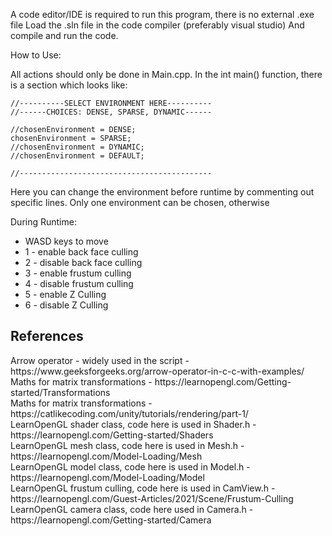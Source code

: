 A code editor/IDE is required to run this program, there is no external .exe file
Load the .sln file in the code compiler (preferably visual studio)
And compile and run the code.

How to Use:

All actions should only be done in Main.cpp.
In the int main() function, there is a section which looks like:

    //----------SELECT ENVIRONMENT HERE----------
    //------CHOICES: DENSE, SPARSE, DYNAMIC------

    //chosenEnvironment = DENSE;
    chosenEnvironment = SPARSE;
    //chosenEnvironment = DYNAMIC;
    //chosenEnvironment = DEFAULT;

    //-------------------------------------------

Here you can change the environment before runtime by commenting out specific lines. Only one environment can be chosen, otherwise 

During Runtime:
- WASD keys to move
- 1 - enable back face culling
- 2 - disable back face culling
- 3 - enable frustum culling
- 4 - disable frustum culling
- 5 - enable Z Culling
- 6 - disable Z Culling

<h2>References</h2>
<p>
Arrow operator - widely used in the script - https://www.geeksforgeeks.org/arrow-operator-in-c-c-with-examples/ <br>
Maths for matrix transformations - https://learnopengl.com/Getting-started/Transformations <br>
Maths for matrix transformations - https://catlikecoding.com/unity/tutorials/rendering/part-1/ <br>
LearnOpenGL shader class, code here is used in Shader.h - https://learnopengl.com/Getting-started/Shaders <br>
LearnOpenGL mesh class, code here is used in Mesh.h - https://learnopengl.com/Model-Loading/Mesh <br>
LearnOpenGL model class, code here is used in Model.h - https://learnopengl.com/Model-Loading/Model <br>
LearnOpenGL frustum culling, code here is used in CamView.h - https://learnopengl.com/Guest-Articles/2021/Scene/Frustum-Culling <br>
LearnOpenGL camera class, code here used in Camera.h - https://learnopengl.com/Getting-started/Camera <br>    
</p>
